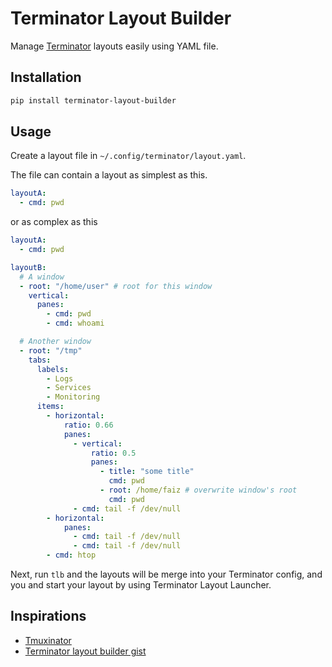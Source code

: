 # Terminator Layout Builder

Manage [Terminator](https://terminator-gtk3.readthedocs.io/en/latest/) layouts easily using YAML file.

## Installation

```bash
pip install terminator-layout-builder
```

## Usage

Create a layout file in `~/.config/terminator/layout.yaml`.

The file can contain a layout as simplest as this.

```yaml
layoutA:
  - cmd: pwd
```

or as complex as this

```yaml
layoutA:
  - cmd: pwd

layoutB:
  # A window
  - root: "/home/user" # root for this window
    vertical:
      panes:
        - cmd: pwd
        - cmd: whoami

  # Another window
  - root: "/tmp"
    tabs:
      labels:
        - Logs
        - Services
        - Monitoring
      items:
        - horizontal:
            ratio: 0.66
            panes:
              - vertical:
                  ratio: 0.5
                  panes:
                    - title: "some title"
                      cmd: pwd
                    - root: /home/faiz # overwrite window's root
                      cmd: pwd
              - cmd: tail -f /dev/null
        - horizontal:
            panes:
              - cmd: tail -f /dev/null
              - cmd: tail -f /dev/null
        - cmd: htop
```

Next, run `tlb` and the layouts will be merge into your Terminator config, and you and start your layout by using Terminator Layout Launcher.

## Inspirations

- [Tmuxinator](https://github.com/tmuxinator/tmuxinator)
- [Terminator layout builder gist](https://gist.github.com/bancek/3838394)
